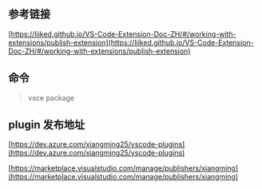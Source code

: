 ## 参考链接

[https://liiked.github.io/VS-Code-Extension-Doc-ZH/#/working-with-extensions/publish-extension](https://liiked.github.io/VS-Code-Extension-Doc-ZH/#/working-with-extensions/publish-extension)

## 命令

> vsce package

## plugin 发布地址

[https://dev.azure.com/xiangming25/vscode-plugins](https://dev.azure.com/xiangming25/vscode-plugins)

[https://marketplace.visualstudio.com/manage/publishers/xiangming](https://marketplace.visualstudio.com/manage/publishers/xiangming)